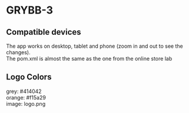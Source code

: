 # GRYBB-3
## Compatible devices
The app works on desktop, tablet and phone (zoom in and out to see the changes). <br>
The pom.xml is almost the same as the one from the online store lab <br>
## Logo Colors
grey: #414042 <br>
orange: #f15a29 <br>
image: logo.png
